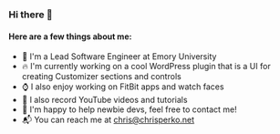 ### Hi there 👋

#### Here are a few things about me:

- 🏢 I'm a Lead Software Engineer at Emory University
- 🔥 I'm currently working on a cool WordPress plugin that is a UI for creating Customizer sections and controls
- ⌚ I also enjoy working on FitBit apps and watch faces
- 🎥 I also record YouTube videos and tutorials
- 💬 I'm happy to help newbie devs, feel free to contact me!
- 📬 You can reach me at chris@chrisperko.net
